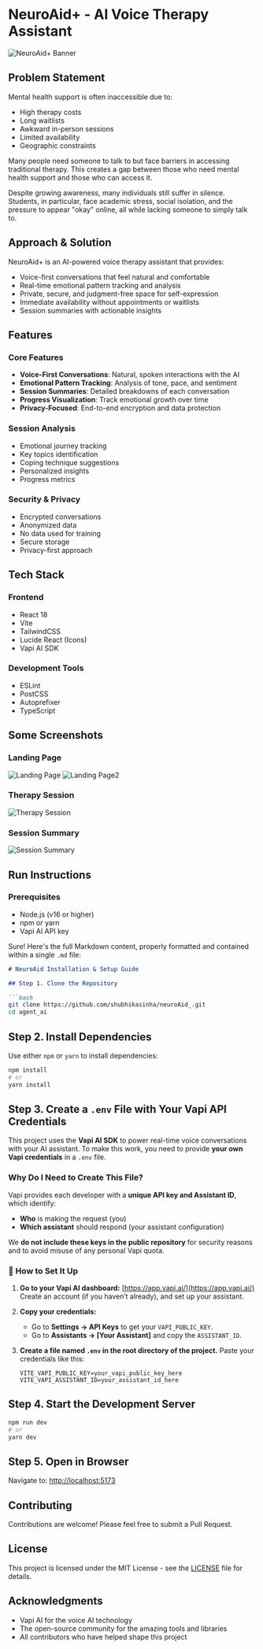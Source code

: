 # NeuroAid+ - AI Voice Therapy Assistant

![NeuroAid+ Banner](public/banner.png)

## Problem Statement

Mental health support is often inaccessible due to:
-  High therapy costs
-  Long waitlists
-  Awkward in-person sessions
-  Limited availability
-  Geographic constraints

Many people need someone to talk to but face barriers in accessing traditional therapy. This creates a gap between those who need mental health support and those who can access it.

Despite growing awareness, many individuals still suffer in silence. Students, in particular, face academic stress, social isolation, and the pressure to appear "okay" online, all while lacking someone to simply talk to.

## Approach & Solution

NeuroAid+ is an AI-powered voice therapy assistant that provides:
- Voice-first conversations that feel natural and comfortable
- Real-time emotional pattern tracking and analysis
- Private, secure, and judgment-free space for self-expression
- Immediate availability without appointments or waitlists
- Session summaries with actionable insights

## Features

### Core Features
- **Voice-First Conversations**: Natural, spoken interactions with the AI
- **Emotional Pattern Tracking**: Analysis of tone, pace, and sentiment
- **Session Summaries**: Detailed breakdowns of each conversation
- **Progress Visualization**: Track emotional growth over time
- **Privacy-Focused**: End-to-end encryption and data protection

### Session Analysis
- Emotional journey tracking
- Key topics identification
- Coping technique suggestions
- Personalized insights
- Progress metrics

### Security & Privacy
- Encrypted conversations
- Anonymized data
- No data used for training
- Secure storage
- Privacy-first approach

## Tech Stack

### Frontend
- React 18
- Vite
- TailwindCSS
- Lucide React (Icons)
- Vapi AI SDK

### Development Tools
- ESLint
- PostCSS
- Autoprefixer
- TypeScript

## Some Screenshots

### Landing Page
![Landing Page](public/landing.png)
![Landing Page2](public/landing2.png)

### Therapy Session
![Therapy Session](public/session.png)

### Session Summary
![Session Summary](public/summary.png)

## Run Instructions

### Prerequisites
- Node.js (v16 or higher)
- npm or yarn
- Vapi AI API key

Sure! Here's the full Markdown content, properly formatted and contained within a single `.md` file:

````markdown
# NeuroAid Installation & Setup Guide

## Step 1. Clone the Repository

```bash
git clone https://github.com/shubhikasinha/neuroAid_.git
cd agent_ai
````

## Step 2. Install Dependencies

Use either `npm` or `yarn` to install dependencies:

```bash
npm install
# or
yarn install
```

## Step 3. Create a `.env` File with Your Vapi API Credentials

This project uses the **Vapi AI SDK** to power real-time voice conversations with your AI assistant.
To make this work, you need to provide **your own Vapi credentials** in a `.env` file.

### Why Do I Need to Create This File?

Vapi provides each developer with a **unique API key and Assistant ID**, which identify:

* **Who** is making the request (you)
* **Which assistant** should respond (your assistant configuration)

We **do not include these keys in the public repository** for security reasons and to avoid misuse of any personal Vapi quota.

### 🔧 How to Set It Up

1. **Go to your Vapi AI dashboard:**
   [https://app.vapi.ai/](https://app.vapi.ai/)
   Create an account (if you haven’t already), and set up your assistant.

2. **Copy your credentials:**

   * Go to **Settings → API Keys** to get your `VAPI_PUBLIC_KEY`.
   * Go to **Assistants → \[Your Assistant]** and copy the `ASSISTANT_ID`.

3. **Create a file named `.env` in the root directory of the project.**
   Paste your credentials like this:

   ```env
   VITE_VAPI_PUBLIC_KEY=your_vapi_public_key_here
   VITE_VAPI_ASSISTANT_ID=your_assistant_id_here
   ```

## Step 4. Start the Development Server

```bash
npm run dev
# or
yarn dev
```

## Step 5. Open in Browser

Navigate to:
[http://localhost:5173](http://localhost:5173)


## Contributing

Contributions are welcome! Please feel free to submit a Pull Request.

## License

This project is licensed under the MIT License - see the [LICENSE](LICENSE) file for details.

## Acknowledgments

- Vapi AI for the voice AI technology
- The open-source community for the amazing tools and libraries
- All contributors who have helped shape this project
